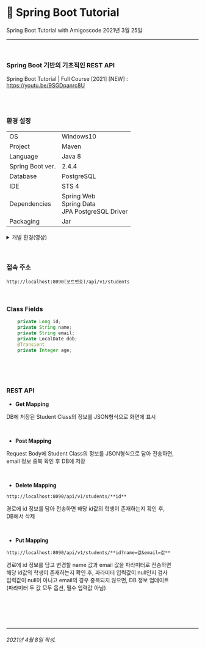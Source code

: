 # 🌱 Spring Boot Tutorial

Spring Boot Tutorial with Amigoscode  2021년 3월 25일 

---

<br>

### Spring Boot 기반의 기초적인 REST API
Spring Boot Tutorial | Full Course [2021] [NEW] : <https://youtu.be/9SGDpanrc8U>

<br>
<br>

 ### 환경 설정

  |                  |                                              |
  |------------------|----------------------------------------------|
  | OS	             | Windows10                                    |
  | Project          | Maven                                        |
  | Language         | Java 8                                       |
  | Spring Boot ver. | 2.4.4                                        |
  | Database         | PostgreSQL                                   |
  | IDE              | STS 4                                        |
  | Dependencies     | Spring Web <br> Spring Data <br> JPA PostgreSQL Driver |
  | Packaging        | Jar                                          |

<details>
  <summary> 개발 환경(영상) </summary>
  <div markdown="1">

  |                  |                                              |
  |------------------|----------------------------------------------|
  | OS	             | Mac        	                            |
  | Project          | Maven                                        |
  | Language         | Java 11                                      |
  | Spring Boot ver. | 2.4.1                                        |
  | Database         | PostgreSQL                                   |
  | IDE              | IntelliJ                                     |
  | Dependencies     | Spring Web <br> Spring Data <br> JPA PostgreSQL Driver|
  | Packaging        | Jar                                          |

  </div>
</details>

<br>
<br>       
         
### 접속 주소

`http://localhost:8090(포트번호)/api/v1/students`

<br>

### Class Fields

```java
	private Long id;
	private String name;
	private String email;
	private LocalDate dob;
	@Transient
	private Integer age;
```
<br>
<br>
<br>


 ### REST API

- **Get Mapping**

DB에 저장된 Student Class의 정보를 JSON형식으로 화면에 표시

<br>

- **Post Mapping**

Request Body에 Student Class의 정보를 JSON형식으로 담아 전송하면,  
email 정보 중복 확인 후 DB에 저장

<br>

- **Delete Mapping**

`http://localhost:8090/api/v1/students/**id**`

경로에 id 정보를 담아 전송하면 해당 id값의 학생이 존재하는지 확인 후,  
DB에서 삭제

<br>

- **Put Mapping**

`http://localhost:8090/api/v1/students/**id?name=값&email=값**`

경로에 id 정보를 담고 변경할 name 값과 email 값을 파라미터로 전송하면   
해당 id값의 학생이 존재하는지 확인 후, 파라미터 입력값이 null인지 검사   
입력값이 null이 아니고 email의 경우 중복되지 않으면, DB 정보 업데이트  
(파라미터 두 값 모두 옵션, 필수 입력값 아님)

<br>
<br>
<br>
<br>


***

 ###### 2021년 4월 8일 작성.
